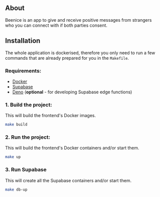 ## About

Beenice is an app to give and receive positive messages from strangers who you can connect with if both parties consent.

## Installation

The whole application is dockerised, therefore you only need to run a few commands that are already prepared for you in the `Makefile`.

### Requirements:
- [Docker](https://www.docker.com/)
- [Supabase](https://supabase.com/)
- [Deno](https://deno.com/) (**optional** - for developing Supabase edge functions)

### 1. Build the project:
This will build the frontend's Docker images.
```bash
make build
```

### 2. Run the project:
This will build the frontend's Docker containers and/or start them.
```bash
make up
```

### 3. Run Supabase
This will create all the Supabase containers and/or start them.

```bash
make db-up
```